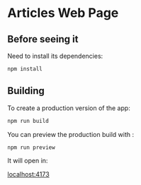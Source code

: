 # Articles Web Page

## Before seeing it

Need to install its dependencies:

```bash
npm install
```

## Building

To create a production version of the app:

```bash
npm run build
```

You can preview the production build with :
```bash
npm run preview
```

It will open in:

[localhost:4173](http://localhost:4173/)